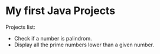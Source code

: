 # My first Java Projects
Projects list:

- Check if a number is palindrom.
- Display all the prime numbers lower than a given number.
